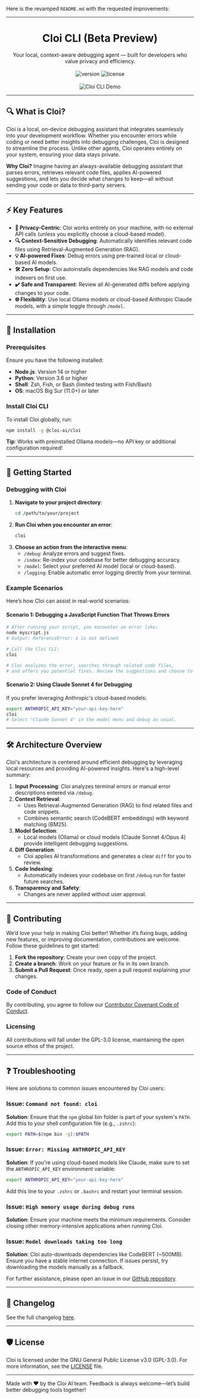 Here is the revamped `README.md` with the requested improvements:

---

# <div align="center">Cloi CLI (Beta Preview)</div>

<div align="center">Your local, context-aware debugging agent — built for developers who value privacy and efficiency.</div>
<br>
<div align="center">
  <img src="https://img.shields.io/badge/version-beta-yellow" alt="version" />
  <img src="https://img.shields.io/badge/license-GPL%203.0-green" alt="license" />
</div>
<br>
<div align="center"><img src="assets/finaldemo.gif" alt="Cloi CLI Demo" /></div>

---

## 🔍 What is Cloi?

Cloi is a local, on-device debugging assistant that integrates seamlessly into your development workflow. Whether you encounter errors while coding or need better insights into debugging challenges, Cloi is designed to streamline the process. Unlike other agents, Cloi operates entirely on your system, ensuring your data stays private.

**Why Cloi?** Imagine having an always-available debugging assistant that parses errors, retrieves relevant code files, applies AI-powered suggestions, and lets you decide what changes to keep—all without sending your code or data to third-party servers.

---

## ⚡ Key Features

- **🌟 Privacy-Centric**: Cloi works entirely on your machine, with no external API calls (unless you explicitly choose a cloud-based model).
- **🔍 Context-Sensitive Debugging**: Automatically identifies relevant code files using Retrieval-Augmented Generation (RAG).
- **💡 AI-powered Fixes**: Debug errors using pre-trained local or cloud-based AI models.
- **🛠 Zero Setup**: Cloi autoinstalls dependencies like RAG models and code indexers on first use.
- **✔️ Safe and Transparent**: Review all AI-generated diffs before applying changes to your code.
- **🌐 Flexibility**: Use local Ollama models or cloud-based Anthropic Claude models, with a simple toggle through `/model`.

---

## 🚀 Installation

### Prerequisites

Ensure you have the following installed:
- **Node.js**: Version 14 or higher
- **Python**: Version 3.6 or higher
- **Shell**: Zsh, Fish, or Bash (limited testing with Fish/Bash)
- **OS**: macOS Big Sur (11.0+) or later

### Install Cloi CLI

To install Cloi globally, run:
```bash
npm install -g @cloi-ai/cloi
```

**Tip**: Works with preinstalled Ollama models—no API key or additional configuration required!

---

## 📖 Getting Started

### Debugging with Cloi

1. **Navigate to your project directory**:
   ```bash
   cd /path/to/your/project
   ```
2. **Run Cloi when you encounter an error**:
   ```bash
   cloi
   ```
3. **Choose an action from the interactive menu**:
   - `/debug`: Analyze errors and suggest fixes.
   - `/index`: Re-index your codebase for better debugging accuracy.
   - `/model`: Select your preferred AI model (local or cloud-based).
   - `/logging`: Enable automatic error logging directly from your terminal.

### Example Scenarios

Here’s how Cloi can assist in real-world scenarios:

#### Scenario 1: Debugging a JavaScript Function That Throws Errors
```bash
# After running your script, you encounter an error like:
node myscript.js
# Output: ReferenceError: x is not defined

# Call the Cloi CLI:
cloi

# Cloi analyzes the error, searches through related code files, 
# and offers you potential fixes. Review the suggestions and choose to apply or reject.
```

#### Scenario 2: Using Claude Sonnet 4 for Debugging
If you prefer leveraging Anthropic's cloud-based models:
```bash
export ANTHROPIC_API_KEY="your-api-key-here"
cloi
# Select "Claude Sonnet 4" in the model menu and debug as usual. 
```

---

## 🛠 Architecture Overview

Cloi's architecture is centered around efficient debugging by leveraging local resources and providing AI-powered insights. Here's a high-level summary:

1. **Input Processing**: Cloi analyzes terminal errors or manual error descriptions entered via `/debug`.
2. **Context Retrieval**: 
    - Uses Retrieval-Augmented Generation (RAG) to find related files and code snippets.
    - Combines semantic search (CodeBERT embeddings) with keyword matching (BM25).
3. **Model Selection**:
    - Local models (Ollama) or cloud models (Claude Sonnet 4/Opus 4) provide intelligent debugging suggestions.
4. **Diff Generation**:
    - Cloi applies AI transformations and generates a clear `diff` for you to review.
5. **Code Indexing**:
    - Automatically indexes your codebase on first `/debug` run for faster future searches.
6. **Transparency and Safety**:
    - Changes are never applied without user approval.

---

## 🤝 Contributing

We’d love your help in making Cloi better! Whether it’s fixing bugs, adding new features, or improving documentation, contributions are welcome. Follow these guidelines to get started:

1. **Fork the repository**: Create your own copy of the project.
2. **Create a branch**: Work on your feature or fix in its own branch.
3. **Submit a Pull Request**: Once ready, open a pull request explaining your changes.

### Code of Conduct
By contributing, you agree to follow our [Contributor Covenant Code of Conduct](CONTRIBUTING.md).

### Licensing
All contributions will fall under the GPL-3.0 license, maintaining the open source ethos of the project.

---

## ❓ Troubleshooting

Here are solutions to common issues encountered by Cloi users:

### Issue: `Command not found: cloi`
**Solution**: Ensure that the `npm` global bin folder is part of your system's `PATH`. Add this to your shell configuration file (e.g., `.zshrc`):
```bash
export PATH=$(npm bin -g):$PATH
```

### Issue: `Error: Missing ANTHROPIC_API_KEY`
**Solution**: If you're using cloud-based models like Claude, make sure to set the `ANTHROPIC_API_KEY` environment variable:
```bash
export ANTHROPIC_API_KEY="your-api-key-here"
```
Add this line to your `.zshrc` or `.bashrc` and restart your terminal session.

### Issue: `High memory usage during debug runs`
**Solution**: Ensure your machine meets the minimum requirements. Consider closing other memory-intensive applications when running Cloi.

### Issue: `Model downloads taking too long`
**Solution**: Cloi auto-downloads dependencies like CodeBERT (~500MB). Ensure you have a stable internet connection. If issues persist, try downloading the models manually as a fallback.

For further assistance, please open an issue in our [GitHub repository](https://github.com/cloi-ai/cloi).

---

## 📜 Changelog

See the full changelog [here](CHANGELOG.md).

---

## 🛡️ License

Cloi is licensed under the GNU General Public License v3.0 (GPL-3.0). For more information, see the [LICENSE](LICENSE) file.

---

Made with ❤️ by the Cloi AI team. Feedback is always welcome—let’s build better debugging tools together!
